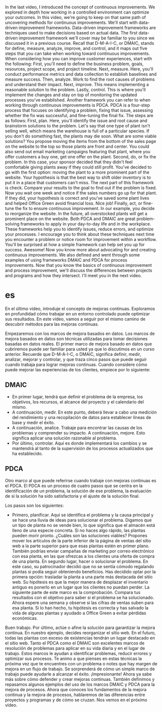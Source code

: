 
In the last video, I introduced the concept of continuous improvements. We explored in depth how working in a controlled environment can optimize your outcomes. In this video, we're going to keep on that same path of uncovering methods for continuous improvements. We'll start with data-driven improvement frameworks. Data-driven improvement frameworks are techniques used to make decisions based on actual data. The first data-driven improvement framework we'll cover may be familiar to you since we discussed it in a previous course. Recall that D-M-A-I-C, or DMAIC, stands for define, measure, analyze, improve, and control, and it maps out five steps that you can take when working toward continuous improvements. When considering how you can improve customer experiences, start with the following: First, you'll need to define the business problem, goals, resources, project scope, and project timeline. Next, measure. Here, you'll conduct performance metrics and data collection to establish baselines and measure success. Then, analyze. Work to find the root causes of problems and understand their impact. Next, improve. This means implementing a reasonable solution to the problem. Lastly, control. This is where you'll implement the changes and stay on top of monitoring the updated processes you've established. Another framework you can refer to when working through continuous improvements is PDCA. PDCA is a four-step process that focuses on identifying a problem, fixing that issue, assessing whether the fix was successful, and fine-tuning the final fix. The steps are as follows: First, plan. Here, you'll identify the issue and root cause and brainstorm solutions to the problem. Let's say that one type of plant isn't selling well, which means the warehouse is full of a particular species. If you don't do something fast, the plants may die soon. What are some viable solutions? You propose moving the items from the bottom of the sales page on the website to the top so those plants are front and center. You could also send out email marketing campaigns featuring that plant, where you offer customers a buy one, get one offer on the plant. Second, do, or fix the problem. In this case, your sponsor decided that they didn't feel comfortable giving plants away if they could still profit. You've decided to go with the first option: moving the plant to a more prominent part of the website. Your hypothesis is that the best way to shift older inventory is to put it in a place that customers can't miss. The next part of this framework is check. Compare your results to the goal to find out if the problem is fixed. Now you wait one week and notice if the sales numbers go up for that plant. If they did, your hypothesis is correct and you've saved some plant lives and helped Office Green avoid financial loss. Nice job! Finally, act, or fine-tune the fix to ensure continuous improvement. In our example, you decide to reorganize the website. In the future, all overstocked plants will get a prominent place on the website. Both PDCA and DMAIC are great problem-solving frameworks to apply in your day-to-day life and in the workplace. These frameworks help you to identify issues, reduce errors, and optimize your processes. I encourage you to think about these techniques next time you encounter a problem or notice room for improvement within a workflow. You'll be surprised at how a simple framework can help set you up for success. Awesome! Now you know more about advocating for and creating continuous improvements. We also defined and went through some examples of using frameworks DMAIC and PDCA for process improvements. Now that you know the basics of continuous improvement and process improvement, we'll discuss the differences between projects and programs and how they intersect. I'll meet you in the next video.

# es

En el último vídeo, introduje el concepto de mejoras continuas. Exploramos en profundidad cómo trabajar en un entorno controlado puede optimizar sus resultados. En este vídeo, vamos a seguir por el mismo camino de descubrir métodos para las mejoras continuas.

Empezaremos con los marcos de mejora basados en datos.
Los marcos de mejora basados en datos son técnicas utilizadas para tomar decisiones basadas en datos reales.
El primer marco de mejora basado en datos que cubriremos puede ser familiar para usted ya que lo discutimos en un curso anterior. 
Recuerde que D-M-A-I-C, o DMAIC, significa definir, medir, analizar, mejorar y controlar, y que traza cinco pasos que puede seguir cuando trabaja para lograr mejoras continuas.
Cuando considere cómo puede mejorar las experiencias de los clientes, empiece por lo siguiente:
## DMAIC
- En primer lugar, tendrá que definir el problema de la empresa, los objetivos, los recursos, el alcance del proyecto y el calendario del mismo.
- A continuación, medir. En este punto, deberá llevar a cabo una medición del rendimiento y una recopilación de datos para establecer líneas de base y medir el éxito.
- A continuación, analice. Trabaje para encontrar las causas de los problemas y comprender su impacto. A continuación, mejore. Esto significa aplicar una solución razonable al problema.
- Por último, controlar. Aquí es donde implementará los cambios y se mantendrá al tanto de la supervisión de los procesos actualizados que ha establecido. 
## PDCA
Otro marco al que puede referirse cuando trabaje con mejoras continuas es el PDCA.
El PDCA es un proceso de cuatro pasos que se centra en la identificación de un problema, la solución de ese problema, la evaluación de si la solución ha sido satisfactoria y el ajuste de la solución final.

Los pasos son los siguientes:

- Primero, planificar. Aquí se identifica el problema y la causa principal y se hace una lluvia de ideas para solucionar el problema. Digamos que un tipo de planta no se vende bien, lo que significa que el almacén está lleno de una especie concreta. Si no haces algo rápido, las plantas pueden morir pronto. ¿Cuáles son las soluciones viables? Propones mover los artículos de la parte inferior de la página de ventas del sitio web a la parte superior para que esas plantas estén en primer plano. También podrías enviar campañas de marketing por correo electrónico con esa planta, en las que ofrezcas a los clientes una oferta de compra de una planta. En segundo lugar, hacer o solucionar el problema. En este caso, su patrocinador decidió que no se sentía cómodo regalando plantas si podía seguir obteniendo beneficios. Has decidido optar por la primera opción: trasladar la planta a una parte más destacada del sitio web. Su hipótesis es que la mejor manera de desplazar el inventario antiguo es ponerlo en un lugar que los clientes no puedan perder. La siguiente parte de este marco es la comprobación. Compara tus resultados con el objetivo para saber si el problema se ha solucionado. Ahora espere una semana y observe si las cifras de ventas suben para esa planta. Si lo han hecho, tu hipótesis es correcta y has salvado la vida de algunas plantas y ayudado a Office Green a evitar pérdidas económicas.

Buen trabajo. Por último, actúe o afine la solución para garantizar la mejora continua. En nuestro ejemplo, decides reorganizar el sitio web. En el futuro, todas las plantas con exceso de existencias tendrán un lugar destacado en el sitio web. Tanto el PDCA como el DMAIC son excelentes marcos de resolución de problemas para aplicar en su vida diaria y en el lugar de trabajo. Estos marcos le ayudan a identificar problemas, reducir errores y optimizar sus procesos. Te animo a que pienses en estas técnicas la próxima vez que te encuentres con un problema o notes que hay margen de mejora en un flujo de trabajo. Se sorprenderá de cómo un simple marco de trabajo puede ayudarle a alcanzar el éxito. ¡Impresionante! Ahora ya sabe más sobre cómo defender y crear mejoras continuas. También definimos y repasamos algunos ejemplos del uso de los marcos DMAIC y PDCA para la mejora de procesos. Ahora que conoces los fundamentos de la mejora continua y la mejora de procesos, hablaremos de las diferencias entre proyectos y programas y de cómo se cruzan. Nos vemos en el próximo vídeo.